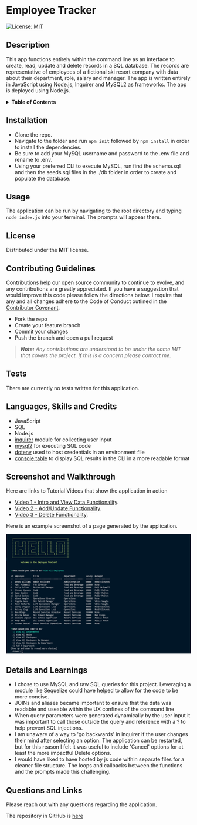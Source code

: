 # Employee Tracker
[![License: MIT](https://img.shields.io/badge/License-MIT-yellow.svg)](https://opensource.org/licenses/MIT)

## Description
This app functions entirely within the command line as an interface to create, read, update and delete records in a SQL database. The records are representative of employees of a fictional ski resort company with data about their department, role, salary and manager. The app is written entirely in JavaScript using Node.js, Inquirer and MySQL2 as frameworks. The app is deployed using Node.js. 

<details>
<summary><strong>Table of Contents</strong></summary>

- [Installation](#installation)
- [Usage](#usage)
- [License](#license)
- [Contributing Guidelines](#contributing-guidelines)
- [Tests](#tests)
- [Languages, Skills and Credits](#languages-skills-and-credits)
- [Screenshot and Walkthrough](#screenshot-and-walkthrough)
- [Details and Learnings](#details-and-learnings)
- [Questions and Links](#questions-and-links)
</details>

## Installation
- Clone the repo.
- Navigate to the folder and run `npm init` followed by `npm install` in order to install the dependencies.
- Be sure to add your MySQL username and password to the .env file and rename to .env.
- Using your preferred CLI to execute MySQL, run first the schema.sql and then the seeds.sql files in the ./db folder in order to create and populate the database.

## Usage
The application can be run by navigating to the root directory and typing `node index.js` into your terminal. The prompts will appear there.

## License
Distributed under the **MIT** license.

## Contributing Guidelines
Contributions help our open source community to continue to evolve, and any contributions are greatly appreciated. If you have a suggestion that would improve this code please follow the directions below. I require that any and all changes adhere to the Code of Conduct outlined in the [Contributor Covenant](https://www.contributor-covenant.org/).

 - Fork the repo
 - Create your feature branch
 - Commit your changes
 - Push the branch and open a pull request

> _**Note:** Any contributions are understood to be under the same MIT that covers the project. If this is a concern please contact me._

## Tests
There are currently no tests written for this application.

## Languages, Skills and Credits
- JavaScript
- SQL
- Node.js
- [inquirer](https://www.npmjs.com/package/inquirer) module for collecting user input
- [mysql2](https://www.npmjs.com/package/mysql2) for executing SQL code
- [dotenv](https://www.npmjs.com/package/dotenv) used to host credentials in an environment file 
- [console.table](https://www.npmjs.com/package/console.table) to display SQL results in the CLI in a more readable format


## Screenshot and Walkthrough
Here are links to Tutorial Videos that show the application in action

- [Video 1 - Intro and View Data Functionality](https://drive.google.com/file/d/1TTz72WN_GD1cmgLi7CvEI-6amkMPFmEA/view?usp=sharing).
- [Video 2 - Add/Update Functionality](https://drive.google.com/file/d/1VldqnmREuPi0H0bMwhh1SQqp10pLbXkT/view?usp=sharing).
- [Video 3 - Delete Functionality](https://drive.google.com/file/d/1e1dFwIxMccI0sJLgLY2627qD3E01NyTf/view?usp=sharing).

Here is an example screenshot of a page generated by the application.

![Screenshot of the application](./assets/screenshot.png)

## Details and Learnings
- I chose to use MySQL and raw SQL queries for this project. Leveraging a module like Sequelize could have helped to allow for the code to be more concise.
- JOINs and aliases became important to ensure that the data was readable and useable within the UX confines of the command line
- When query parameters were generated dynamically by the user input it was important to call those outside the query and reference with a ? to help prevent SQL injections.
- I am unaware of a way to 'go backwards' in inquirer if the user changes their mind after selecting an option. The application can be restarted, but for this reason I felt it was useful to include 'Cancel' options for at least the more impactful Delete options.
- I would have liked to have hosted by js code within separate files for a cleaner file structure. The loops and callbacks between the functions and the prompts made this challenging. 

## Questions and Links
Please reach out with any questions regarding the application.

The repository in GitHub is [here](https://github.com/benfok/employee-tracker)

